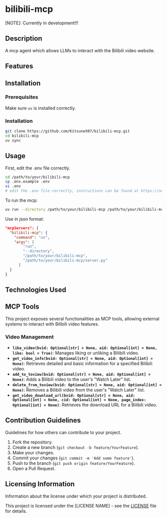 # bilibili-mcp
[NOTE]: Currently in development!!!

## Description

A mcp agent which allows LLMs to interact with the Bilibili video website.

## Features


## Installation

### Prerequisites
Make sure ``uv`` is installed correctly.

### Installation
```bash
git clone https://github.com/KitsuneX07/bilibili-mcp.git
cd bilibili-mcp
uv sync
```

## Usage
First, edit the .env file correctly.
```bash
cd /path/to/your/bilibili-mcp
cp .env.example .env
vi .env
# edit the .env file correctly, instructions can be found at https://nemo2011.github.io/bilibili-api/#/get-credential
```


To run the mcp:
```bash
uv run --directory /path/to/your/bilibili-mcp /path/to/your/bilibili-mcp/server.py
```

Use in json format:
```json
"mcpServers": {
  "bilibili-mcp": {
    "command": "uv",
    "args": [
        "run",
        "--directory",
        "/path/to/your/bilibili-mcp",
        "/path/to/your/bilibili-mcp/server.py"
      ]
  }
}
```

## Technologies Used
## MCP Tools

This project exposes several functionalities as MCP tools, allowing external systems to interact with Bilibili video features.

### Video Management

*   **`like_video(bvid: Optional[str] = None, aid: Optional[int] = None, like: bool = True)`**: Manages liking or unliking a Bilibili video.
*   **`get_video_info(bvid: Optional[str] = None, aid: Optional[int] = None)`**: Retrieves detailed and basic information for a specified Bilibili video.
*   **`add_to_toview(bvid: Optional[str] = None, aid: Optional[int] = None)`**: Adds a Bilibili video to the user's "Watch Later" list.
*   **`delete_from_toview(bvid: Optional[str] = None, aid: Optional[int] = None)`**: Removes a Bilibili video from the user's "Watch Later" list.
*   **`get_video_download_url(bvid: Optional[str] = None, aid: Optional[int] = None, cid: Optional[int] = None, page_index: Optional[int] = None)`**: Retrieves the download URL for a Bilibili video.


## Contribution Guidelines

Guidelines for how others can contribute to your project.

1.  Fork the repository.
2.  Create a new branch (`git checkout -b feature/YourFeature`).
3.  Make your changes.
4.  Commit your changes (`git commit -m 'Add some feature'`).
5.  Push to the branch (`git push origin feature/YourFeature`).
6.  Open a Pull Request.

## Licensing Information

Information about the license under which your project is distributed.

This project is licensed under the [LICENSE NAME] - see the [LICENSE](LICENSE) file for details.
